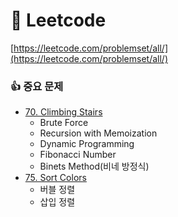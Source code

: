 # :book: Leetcode

[https://leetcode.com/problemset/all/](https://leetcode.com/problemset/all/)


### :+1: 중요 문제

- [70. Climbing Stairs](https://github.com/Ji-yeonPark/TIL/tree/master/Python/algorithm/leetcode/70.%20Climbing%20Stairs)
  - Brute Force
  - Recursion with Memoization
  - Dynamic Programming
  - Fibonacci Number
  - Binets Method(비네 방정식)
- [75. Sort Colors](https://github.com/Ji-yeonPark/TIL/tree/master/Python/algorithm/leetcode/75.%20Sort%20Colors)
  - 버블 정렬
  - 삽입 정렬
